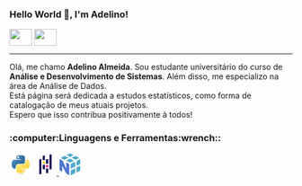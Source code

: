 ### Hello World :wave:, I'm Adelino!
<p align="left">
<a href="https://www.linkedin.com/in/adelino-almeida-447223206" target="blank"><img align="center" src="https://cdn.jsdelivr.net/npm/simple-icons@3.0.1/icons/linkedin.svg" alt="" height="30" width="40" /></a>
<a href="https://www.instagram.com/pyrataria/" target="blank"><img align="center" src="https://cdn.jsdelivr.net/npm/simple-icons@3.0.1/icons/instagram.svg" alt="" height="30" width="40" /></a>
</p>

------

Olá, me chamo **Adelino Almeida**. Sou estudante universitário do curso de **Análise e Desenvolvimento de Sistemas**. Além disso, me especializo na área de Análise de Dados.  
Está página será dedicada a estudos estatísticos, como forma de catalogação de meus atuais projetos.  
Espero que isso contribua positivamente à todos!

<h3 align="left">:computer:Linguagens e Ferramentas:wrench::</h3>
<a href="https://www.python.org" target="_blank"> <img src="https://github.com/devicons/devicon/blob/master/icons/python/python-original.svg" alt="python" width="40" height="40"/></a>   <a href="https://pandas.pydata.org/" target="_blank"> <img src="https://github.com/devicons/devicon/blob/master/icons/pandas/pandas-original.svg" alt="pandas" width="40" height="40"/>    </a> <a href="https://numpy.org/" target="_blank"> <img src="https://github.com/devicons/devicon/blob/master/icons/numpy/numpy-original.svg" alt="numpy" width="40" height="40"/></a>
